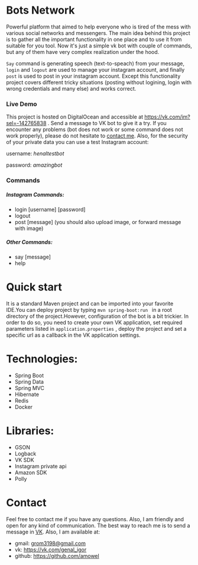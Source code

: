 # Bots Network
Powerful platform that aimed to help everyone who is tired of the mess with various social networks and messengers. The main idea behind this project is to gather all the important functionality in one place and to use it from suitable for you tool. Now it's just a simple vk bot with couple of commands, but any of them have very complex realization under the hood.

`Say` command is generating speech (text-to-speach) from your message, `login` and `logout` are used to manage your instagram account, and finally `post` is used to post in your instagram account. Except this functionality project covers different tricky situations (posting without logining, login with wrong credentials and many else) and works correct.
### Live Demo
This project is hosted on DigitalOcean and accessible at https://vk.com/im?sel=-142765838 . Send a message to VK bot to give it a try. If you encounter any problems (bot does not work or some command does not work properly), please do not hesitate to [contact me](#contact). Also, for the security of your private data you can use a test Instagram account:

username: *henaltestbot*

password: *amazingbot*
### Commands
##### Instagram Commands:
- login [username] [password]
- logout
- post [message] (you should also upload image, or forward message with image)
##### Other Commands:
- say [message] 
- help
# Quick start
It is a standard Maven project and can be imported into your favorite IDE.You can deploy project by typing ```mvn spring-boot:run ``` in a root directory of the project.However, configuration of the bot is a bit trickier. In order to do so, you need to create your own VK application, set required parameters listed in `application.properties` , deploy the project and set a specific url as a callback in the VK application settings.
# Technologies:
- Spring Boot
- Spring Data
- Spring MVC
- Hibernate
- Redis
- Docker
# Libraries:
- GSON
- Logback
- VK SDK
- Instagram private api
- Amazon SDK
- Polly
# Contact
Feel free to contact me if you have any questions. Also, I am friendly and open for any kind of communication. The best way to reach me is to send a message in [VK](https://vk.com/genal_igor). Also, I am available at:
- gmail: grom3198@gmail.com
- vk: https://vk.com/genal_igor
- github: https://github.com/amowel
